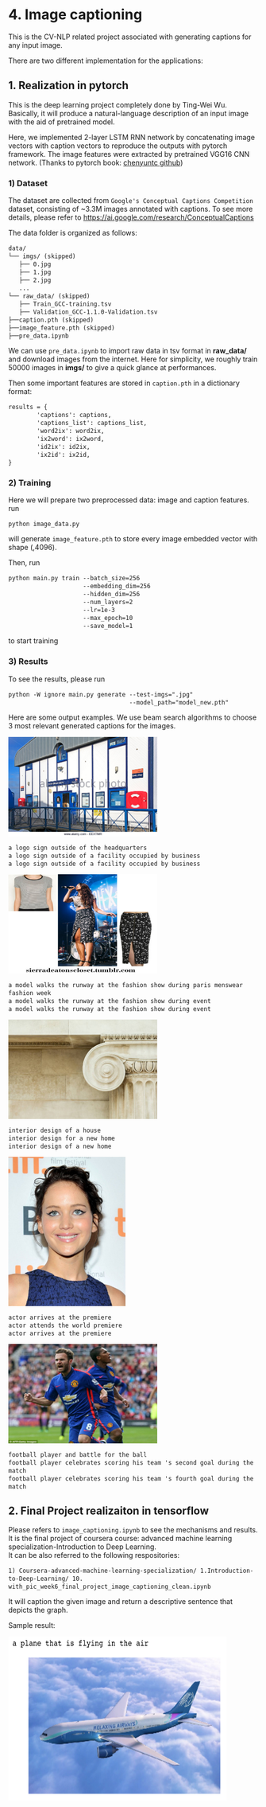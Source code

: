 <div id="part_4"></div>

# 4. Image captioning
This is the CV-NLP related project associated with generating captions for any input image.

There are two different implementation for the applications: <br>

## 1. Realization in pytorch

This is the deep learning project completely done by Ting-Wei Wu. Basically, it will produce a natural-language description of an input image with the aid of pretrained model.

Here, we implemented 2-layer LSTM RNN network by concatenating image vectors with caption vectors to reproduce the outputs with pytorch framework. The image features were extracted by pretrained VGG16 CNN network.
(Thanks to pytorch book: [chenyuntc github](https://github.com/chenyuntc/pytorch-book/tree/master/chapter10-%E5%9B%BE%E5%83%8F%E6%8F%8F%E8%BF%B0(Image%20Caption)))

### 1) Dataset

The dataset are collected from `Google's Conceptual Captions Competition` dataset, consisting of ~3.3M images annotated with captions. To see more details, please refer to https://ai.google.com/research/ConceptualCaptions

The data folder is organized as follows:
```
data/
└── imgs/ (skipped)
   ├── 0.jpg
   ├── 1.jpg
   ├── 2.jpg
   ...
└── raw_data/ (skipped)
   ├── Train_GCC-training.tsv
   ├── Validation_GCC-1.1.0-Validation.tsv
├──caption.pth (skipped)
├──image_feature.pth (skipped)
├──pre_data.ipynb
```
We can use `pre_data.ipynb` to import raw data in tsv format in **raw_data/** and download images from the internet. Here for simplicity, we roughly train 50000 images in **imgs/** to give a quick glance at performances. <br>

Then some important features are stored in `caption.pth` in a dictionary format:
```
results = {
        'captions': captions,
        'captions_list': captions_list,
        'word2ix': word2ix,
        'ix2word': ix2word,
        'id2ix': id2ix,
        'ix2id': ix2id,
}
```

### 2) Training
Here we will prepare two preprocessed data: image and caption features. <br>
run 
```
python image_data.py
```
will generate `image_feature.pth` to store every image embedded vector with shape (,4096).

Then, run
```
python main.py train --batch_size=256
                     --embedding_dim=256
                     --hidden_dim=256
                     --num_layers=2
                     --lr=1e-3
                     --max_epoch=10
                     --save_model=1
```
to start training

### 3) Results
To see the results, please run
```
python -W ignore main.py generate --test-imgs=".jpg"
                                  --model_path="model_new.pth"
```

Here are some output examples. We use beam search algorithms to choose 3 most relevant generated captions for the images.

<img align="center" src="test_imgs/exp1.jpg"  height="200" width="300"> <br>
```
a logo sign outside of the headquarters
a logo sign outside of a facility occupied by business
a logo sign outside of a facility occupied by business
```

<img align="center" src="test_imgs/exp2.jpg"  height="200" width="300"> <br>
```
a model walks the runway at the fashion show during paris menswear fashion week
a model walks the runway at the fashion show during event
a model walks the runway at the fashion show during event
```

<img align="center" src="test_imgs/exp3.jpg"  height="200" width="300"> <br>
```
interior design of a house
interior design for a new home
interior design of a new home
```

<img align="center" src="test_imgs/exp4.jpg"  height="300"> <br>
```
actor arrives at the premiere
actor attends the world premiere
actor arrives at the premiere
```

<img align="center" src="test_imgs/exp5.jpg"  height="200" width="300"> <br>
```
football player and battle for the ball
football player celebrates scoring his team 's second goal during the match
football player celebrates scoring his team 's fourth goal during the match
```

## 2. Final Project realizaiton in tensorflow
Please refers to `image_captioning.ipynb` to see the mechanisms and results. It is the final project of coursera course: advanced machine learning specialization-Introduction to Deep Learning.   
It can be also referred to the following respositories: <br>
```
1) Coursera-advanced-machine-learning-specialization/ 1.Introduction-to-Deep-Learning/ 10. with_pic_week6_final_project_image_captioning_clean.ipynb
```

It will caption the given image and return a descriptive sentence that depicts the graph.  

Sample result:

<img src="result.png"  height="330" width="440">
